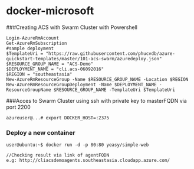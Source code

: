 # docker-microsoft

###Creating ACS with Swarm Cluster with Powershell

    Login-AzureRmAccount
    Get-AzureRmSubscription
    #sample deployment
    $TemplateUri = "https://raw.githubusercontent.com/phucvdb/azure-quickstart-templates/master/101-acs-swarm/azuredeploy.json"
    $RESOURCE_GROUP_NAME = "ACS-Demo"
    $DEPLOYMENT_NAME = "cli.acs-06092016"
    $REGION = "southeastasia"
    New-AzureRmResourceGroup -Name $RESOURCE_GROUP_NAME -Location $REGION
    New-AzureRmResourceGroupDeployment -Name $DEPLOYMENT_NAME -ResourceGroupName $RESOURCE_GROUP_NAME -TemplateUri $TemplateUri

###Acces to Swarm Cluster
    using ssh with private key to masterFQDN via port 2200
    
    azureuser@...# export DOCKER_HOST=:2375
### Deploy a new container
    user@ubuntu:~$ docker run -d -p 80:80 yeasy/simple-web
    
    //Checking result via link of agentFQDN
    e.g: http://cliacsdemoagents.southeastasia.cloudapp.azure.com/
    
    
    
